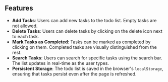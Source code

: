 ## Features

- **Add Tasks**: Users can add new tasks to the todo list. Empty tasks are not allowed.
- **Delete Tasks**: Users can delete tasks by clicking on the delete icon next to each task.
- **Mark Tasks as Completed**: Tasks can be marked as completed by clicking on them. Completed tasks are visually distinguished from the rest.
- **Search Tasks**: Users can search for specific tasks using the search bar. The list updates in real-time as the user types.
- **Persistent Storage**: The todo list is saved in the browser's `localStorage`, ensuring that tasks persist even after the page is refreshed.
